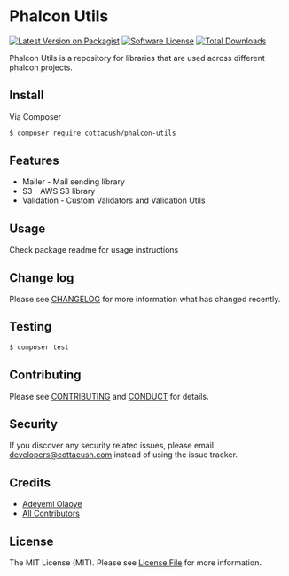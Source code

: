 # Phalcon Utils

[![Latest Version on Packagist][ico-version]][link-packagist]
[![Software License][ico-license]](LICENSE.md)
[![Total Downloads][ico-downloads]][link-downloads]

Phalcon Utils is a repository for libraries that are used across different phalcon projects.

## Install

Via Composer

``` bash
$ composer require cottacush/phalcon-utils
```

## Features

* Mailer - Mail sending library
* S3 - AWS S3 library
* Validation - Custom Validators and Validation Utils

## Usage

Check package readme for usage instructions

## Change log

Please see [CHANGELOG](CHANGELOG.md) for more information what has changed recently.

## Testing

``` bash
$ composer test
```

## Contributing

Please see [CONTRIBUTING](CONTRIBUTING.md) and [CONDUCT](CONDUCT.md) for details.

## Security

If you discover any security related issues, please email <developers@cottacush.com> instead of using the issue tracker.

## Credits

- [Adeyemi Olaoye][link-author]
- [All Contributors][link-contributors]

## License

The MIT License (MIT). Please see [License File](LICENSE.md) for more information.

[ico-version]: https://img.shields.io/packagist/v/cottacush/phalcon-utils.svg?style=flat-square
[ico-license]: https://img.shields.io/badge/license-MIT-brightgreen.svg?style=flat-square
[ico-travis]: https://img.shields.io/travis/cottacush/phalcon-utils/master.svg?style=flat-square
[ico-scrutinizer]: https://img.shields.io/scrutinizer/coverage/g/cottacush/phalcon-utils.svg?style=flat-square
[ico-code-quality]: https://img.shields.io/scrutinizer/g/cottacush/phalcon-utils.svg?style=flat-square
[ico-downloads]: https://img.shields.io/packagist/dt/cottacush/phalcon-utils.svg?style=flat-square

[link-packagist]: https://packagist.org/packages/cottacush/phalcon-utils
[link-travis]: https://travis-ci.org/cottacush/phalcon-utils
[link-scrutinizer]: https://scrutinizer-ci.com/g/cottacush/phalcon-utils/code-structure
[link-code-quality]: https://scrutinizer-ci.com/g/cottacush/phalcon-utils
[link-downloads]: https://packagist.org/packages/cottacush/phalcon-utils
[link-author]: https://github.com/yemexx1
[link-contributors]: ../../contributors
